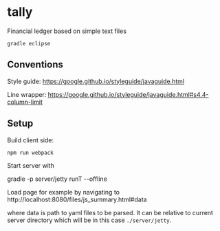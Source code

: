 # tally
Financial ledger based on simple text files 

```
gradle eclipse
```

## Conventions
Style guide: https://google.github.io/styleguide/javaguide.html

Line wrapper: https://google.github.io/styleguide/javaguide.html#s4.4-column-limit

## Setup

Build client side:

```
npm run webpack
```

Start server with

gradle -p server/jetty runT --offline

Load page for example by navigating to
http://localhost:8080/files/js_summary.html#data

where data is path to yaml files to be parsed. It can be relative to current 
server directory which will be in this case `./server/jetty`.
